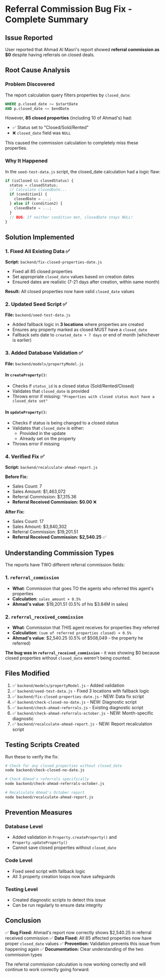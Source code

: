 # Referral Commission Bug Fix - Complete Summary

## Issue Reported
User reported that Ahmad Al Masri's report showed **referral commission as $0** despite having referrals on closed deals.

## Root Cause Analysis

### Problem Discovered
The report calculation query filters properties by `closed_date`:
```sql
WHERE p.closed_date >= $startDate 
AND p.closed_date <= $endDate
```

However, **85 closed properties** (including 10 of Ahmad's) had:
- ✅ Status set to "Closed/Sold/Rented"
- ❌ `closed_date` field was `NULL`

This caused the commission calculation to completely miss these properties.

### Why It Happened
In the `seed-test-data.js` script, the closed_date calculation had a logic flaw:
```javascript
if (isClosed && closedStatus) {
  status = closedStatus;
  // Calculate closedDate...
  if (condition1) {
    closedDate = ...;
  } else if (condition2) {
    closedDate = ...;
  }
  // BUG: If neither condition met, closedDate stays NULL!
}
```

## Solution Implemented

### 1. Fixed All Existing Data ✅
**Script:** `backend/fix-closed-properties-date.js`
- Fixed all 85 closed properties
- Set appropriate `closed_date` values based on creation dates
- Ensured dates are realistic (7-21 days after creation, within same month)

**Result:** All closed properties now have valid `closed_date` values

### 2. Updated Seed Script ✅
**File:** `backend/seed-test-data.js`
- Added fallback logic in **3 locations** where properties are created
- Ensures any property marked as closed MUST have a `closed_date`
- Fallback sets date to `created_date + 7 days` or end of month (whichever is earlier)

### 3. Added Database Validation ✅
**File:** `backend/models/propertyModel.js`

#### In `createProperty()`:
- Checks if `status_id` is a closed status (Sold/Rented/Closed)
- Validates that `closed_date` is provided
- Throws error if missing: `"Properties with closed status must have a closed_date set"`

#### In `updateProperty()`:
- Checks if status is being changed to a closed status
- Validates that `closed_date` is either:
  - Provided in the update
  - Already set on the property
- Throws error if missing

### 4. Verified Fix ✅
**Script:** `backend/recalculate-ahmad-report.js`

**Before Fix:**
- Sales Count: 7
- Sales Amount: $1,463,072
- Referral Commission: $7,315.36
- **Referral Received Commission: $0.00** ❌

**After Fix:**
- Sales Count: 17
- Sales Amount: $3,840,302
- Referral Commission: $19,201.51
- **Referral Received Commission: $2,540.25** ✅

## Understanding Commission Types

The reports have TWO different referral commission fields:

### 1. `referral_commission`
- **What**: Commission that goes TO the agents who referred this agent's properties
- **Calculation**: `sales_amount × 0.5%`
- **Ahmad's value**: $19,201.51 (0.5% of his $3.84M in sales)

### 2. `referral_received_commission`
- **What**: Commission that THIS agent receives for properties they referred
- **Calculation**: `(sum of referred properties closed) × 0.5%`
- **Ahmad's value**: $2,540.25 (0.5% of $508,049 - the property he referred)

**The bug was in `referral_received_commission`** - it was showing $0 because closed properties without `closed_date` weren't being counted.

## Files Modified

1. ✅ `backend/models/propertyModel.js` - Added validation
2. ✅ `backend/seed-test-data.js` - Fixed 3 locations with fallback logic
3. ✅ `backend/fix-closed-properties-date.js` - NEW: Data fix script
4. ✅ `backend/check-closed-no-date.js` - NEW: Diagnostic script
5. ✅ `backend/check-ahmad-referrals.js` - Existing diagnostic script
6. ✅ `backend/check-ahmad-referrals-october.js` - NEW: Month-specific diagnostic
7. ✅ `backend/recalculate-ahmad-report.js` - NEW: Report recalculation script

## Testing Scripts Created

Run these to verify the fix:

```bash
# Check for any closed properties without closed_date
node backend/check-closed-no-date.js

# Check Ahmad's referrals specifically
node backend/check-ahmad-referrals-october.js

# Recalculate Ahmad's October report
node backend/recalculate-ahmad-report.js
```

## Prevention Measures

### Database Level
- Added validation in `Property.createProperty()` and `Property.updateProperty()`
- Cannot save closed properties without `closed_date`

### Code Level
- Fixed seed script with fallback logic
- All 3 property creation loops now have safeguards

### Testing Level
- Created diagnostic scripts to detect this issue
- Can be run regularly to ensure data integrity

## Conclusion

✅ **Bug Fixed:** Ahmad's report now correctly shows $2,540.25 in referral received commission
✅ **Data Fixed:** All 85 affected properties now have proper `closed_date` values
✅ **Prevention:** Validation prevents this issue from happening again
✅ **Documentation:** Clear understanding of the two commission types

The referral commission calculation is now working correctly and will continue to work correctly going forward.

